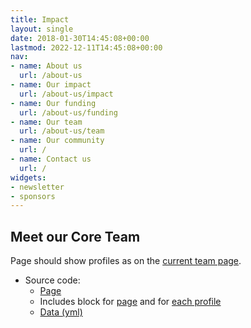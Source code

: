 ```yaml
---
title: Impact
layout: single
date: 2018-01-30T14:45:08+00:00
lastmod: 2022-12-11T14:45:08+00:00
nav:
- name: About us
  url: /about-us
- name: Our impact
  url: /about-us/impact
- name: Our funding
  url: /about-us/funding
- name: Our team
  url: /about-us/team
- name: Our community
  url: /
- name: Contact us
  url: /
widgets:
- newsletter
- sponsors
---
```


## Meet our Core Team

Page should show profiles as on the [current team page](https://carpentries.org/team/).

* Source code: 
    * [Page](https://github.com/carpentries/carpentries.org/edit/main/pages/team.html)
    * Includes block for [page](https://github.com/carpentries/carpentries.org/blob/main/_includes/team.html) and for [each profile](https://github.com/carpentries/carpentries.org/blob/main/_includes/_team_profile.html)
    * [Data (yml)](https://github.com/carpentries/carpentries.org/blob/main/_data/team.yml)